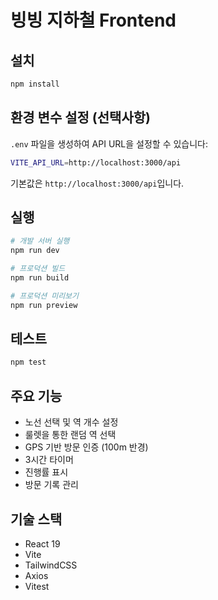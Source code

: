 # 빙빙 지하철 Frontend

## 설치

```bash
npm install
```

## 환경 변수 설정 (선택사항)

`.env` 파일을 생성하여 API URL을 설정할 수 있습니다:

```bash
VITE_API_URL=http://localhost:3000/api
```

기본값은 `http://localhost:3000/api`입니다.

## 실행

```bash
# 개발 서버 실행
npm run dev

# 프로덕션 빌드
npm run build

# 프로덕션 미리보기
npm run preview
```

## 테스트

```bash
npm test
```

## 주요 기능

- 노선 선택 및 역 개수 설정
- 룰렛을 통한 랜덤 역 선택
- GPS 기반 방문 인증 (100m 반경)
- 3시간 타이머
- 진행률 표시
- 방문 기록 관리

## 기술 스택

- React 19
- Vite
- TailwindCSS
- Axios
- Vitest
